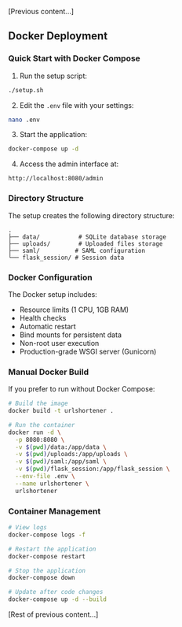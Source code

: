[Previous content...]

## Docker Deployment

### Quick Start with Docker Compose

1. Run the setup script:
```bash
./setup.sh
```

2. Edit the `.env` file with your settings:
```bash
nano .env
```

3. Start the application:
```bash
docker-compose up -d
```

4. Access the admin interface at:
```
http://localhost:8080/admin
```

### Directory Structure

The setup creates the following directory structure:
```
.
├── data/           # SQLite database storage
├── uploads/        # Uploaded files storage
├── saml/          # SAML configuration
└── flask_session/ # Session data
```

### Docker Configuration

The Docker setup includes:
- Resource limits (1 CPU, 1GB RAM)
- Health checks
- Automatic restart
- Bind mounts for persistent data
- Non-root user execution
- Production-grade WSGI server (Gunicorn)

### Manual Docker Build

If you prefer to run without Docker Compose:

```bash
# Build the image
docker build -t urlshortener .

# Run the container
docker run -d \
  -p 8080:8080 \
  -v $(pwd)/data:/app/data \
  -v $(pwd)/uploads:/app/uploads \
  -v $(pwd)/saml:/app/saml \
  -v $(pwd)/flask_session:/app/flask_session \
  --env-file .env \
  --name urlshortener \
  urlshortener
```

### Container Management

```bash
# View logs
docker-compose logs -f

# Restart the application
docker-compose restart

# Stop the application
docker-compose down

# Update after code changes
docker-compose up -d --build
```

[Rest of previous content...]